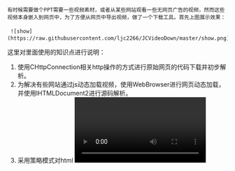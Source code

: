 	有时候需要做个PPT需要一些视频素材，或者从某些网站观看一些无网页广告的视频，然而这些视频本身嵌入到网页中，为了方便从网页中导出视频，做了一个下载工具。首先上图展示效果：
  
	 ![show](https://raw.githubusercontent.com/ljc2266/JCVideoDown/master/show.png)
   
这里对里面使用的知识点进行说明：
1.	使用CHttpConnection相关http操作的方式进行原始网页的代码下载并初步解析。
2.	为解决有些网站通过js动态加载视频，使用WebBrowser进行网页动态加载，并使用IHTMLDocument2进行源码解析。
3.	采用策略模式对html <video><object><embed>进行解析，目前还不支持flash，可以扩展flash。
4.	使用JCThreadManager进行多线程管理，可以在作者这里找到开源代码。
5.	使用MD5对原始url加密作为tag，并支持断点续传。
扩展格式：
如果需要扩展其他格式可以继承CJCVideoStrategy，实现接口方法vector<CString> GetVideoUrls(CString strUrlCode);并且把类名加入到CJCVideoDownDlg下面的STARTVIDEOFORMAT和ENDVIDEOFORMAT之间。
 
目前只支持<video> <object> <embed>比如增加CJCFlashFormat可以使用ADDVIDEOFORMAT(CJCFlashFormat)添加到STARTVIDEOFORMAT和ENDVIDEOFORMAT中间。
